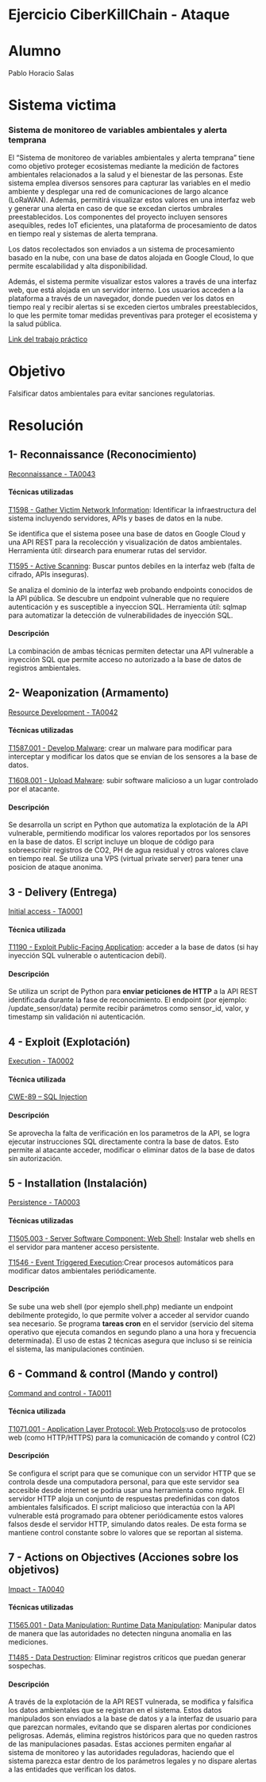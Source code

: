 # Ejercicio CiberKillChain - Ataque
# Alumno
Pablo Horacio Salas
# Sistema victima 
### Sistema de monitoreo de variables ambientales y alerta temprana
El “Sistema de monitoreo de variables ambientales y alerta temprana” tiene como objetivo proteger ecosistemas mediante la medición de factores ambientales
relacionados a la salud y el bienestar de las personas. Este sistema emplea diversos sensores para capturar las variables en el medio ambiente
y desplegar una red de comunicaciones de largo alcance (LoRaWAN). Además, permitirá
visualizar estos valores en una interfaz web y generar una alerta en caso de que se excedan
ciertos umbrales preestablecidos. Los componentes del proyecto incluyen sensores asequibles,
redes IoT eficientes, una plataforma de procesamiento de datos en tiempo real y sistemas de
alerta temprana.

Los datos recolectados son enviados a un sistema de procesamiento basado en la nube, con una base de datos alojada en Google Cloud, lo que permite escalabilidad y alta disponibilidad.

Además, el sistema permite visualizar estos valores a través de una interfaz web, que está alojada en un servidor interno. Los usuarios acceden a la plataforma a través de un navegador, donde pueden ver los datos en tiempo real y recibir alertas si se exceden ciertos umbrales preestablecidos, lo que les permite tomar medidas preventivas para proteger el ecosistema y la salud pública.

[Link del trabajo práctico](https://drive.google.com/file/d/18wzF2KUW19Co_6zkKrUzV4OzF9rQ69Qz/view?usp=sharing)

# Objetivo
Falsificar datos ambientales para evitar sanciones regulatorias.

# Resolución

## 1- Reconnaissance (Reconocimiento)
[Reconnaissance - TA0043](https://attack.mitre.org/tactics/TA0043/)

#### Técnicas utilizadas
[T1598 - Gather Victim Network Information](https://attack.mitre.org/techniques/T1598/):
Identificar la infraestructura del sistema incluyendo servidores, APIs y bases de datos en la nube.

Se identifica que el sistema posee una base de datos en Google Cloud y una API REST para la recolección y visualización de datos ambientales.
Herramienta útil: dirsearch para enumerar rutas del servidor.

[T1595 - Active Scanning](https://attack.mitre.org/techniques/T1595/): Buscar puntos debiles en la interfaz web (falta de cifrado, APIs inseguras).

Se analiza el dominio de la interfaz web probando endpoints conocidos de la API pública. Se descubre un endpoint vulnerable que no requiere autenticación y es susceptible a inyeccion SQL. 
Herramienta útil: sqlmap para automatizar la detección de vulnerabilidades de inyección SQL.

#### Descripción 
La combinación de ambas técnicas permiten detectar una API vulnerable a inyección SQL que permite acceso no autorizado a la base de datos de registros ambientales.  


## 2- Weaponization (Armamento)

[Resource Development - TA0042](https://attack.mitre.org/tactics/TA0042/)

#### Técnicas utilizadas

[T1587.001 - Develop Malware](https://attack.mitre.org/techniques/T1587/001/): crear un malware para modificar para interceptar y modificar los datos que se envian de los sensores a la base de datos.


[T1608.001 - Upload Malware](https://attack.mitre.org/techniques/T1608/001/): subir software malicioso a un lugar controlado por el atacante. 

#### Descripción 
Se desarrolla un script en Python que automatiza la explotación de la API vulnerable, permitiendo modificar los valores reportados por los sensores en la base de datos.
El script incluye un bloque de código para sobreescribir registros de CO2, PH de agua residual y otros valores clave en tiempo real.
Se utiliza una VPS (virtual private server) para tener una posicion de ataque anonima.


## 3 - Delivery (Entrega)
[Initial access - TA0001](https://attack.mitre.org/tactics/TA0001/)

#### Técnica utilizada

[T1190 - Exploit Public-Facing Application](https://attack.mitre.org/techniques/T1190/): acceder a la base de datos (si hay inyección SQL vulnerable o autenticacion debil).

#### Descripción 
Se utiliza un script de Python para **enviar peticiones de HTTP** a la API REST identificada durante la fase de reconocimiento. El endpoint (por ejemplo: /update_sensor/data) permite recibir parámetros como sensor_id, valor, y timestamp sin validación ni autenticación.


## 4 - Exploit (Explotación)
[Execution - TA0002](https://attack.mitre.org/tactics/TA0002/)

#### Técnica utilizada

[CWE-89 – SQL Injection](https://cwe.mitre.org/data/definitions/89.html)

#### Descripción 
Se aprovecha la falta de verificación en los parametros de la API, se logra ejecutar instrucciones SQL directamente contra la base de datos. Esto permite al atacante acceder, modificar o eliminar datos de la base de datos sin autorización.

    
## 5 - Installation (Instalación)
[Persistence - TA0003](https://attack.mitre.org/tactics/TA0003/)
#### Técnicas utilizadas

[T1505.003 - Server Software Component: Web Shell](https://attack.mitre.org/techniques/T1505/003/): Instalar web shells en el servidor para mantener acceso persistente.

[T1546 - Event Triggered Execution](https://attack.mitre.org/techniques/T1546/):Crear procesos automáticos para modificar datos ambientales periódicamente.

#### Descripción 
Se sube una web shell (por ejemplo shell.php) mediante un endpoint debilmente protegido, lo que permite volver a acceder al servidor cuando sea necesario.
Se programa **tareas cron** en el servidor (servicio del sitema operativo que ejecuta comandos en segundo plano a una hora y frecuencia determinada).
El uso de estas 2 técnicas asegura que incluso si se reinicia el sistema, las manipulaciones continúen.
    
## 6 - Command & control (Mando y control)
[Command and control - TA0011](https://attack.mitre.org/tactics/TA0011/)

#### Técnica utilizada
[T1071.001 - Application Layer Protocol: Web Protocols](https://attack.mitre.org/techniques/T1071/):uso de protocolos web (como HTTP/HTTPS) para la comunicación de comando y control (C2)

#### Descripción 
Se configura el script para que se comunique con un servidor HTTP que se controla desde una computadora personal, para que este servidor sea accesible desde internet se podria usar una herramienta como nrgok.
El servidor HTTP aloja un conjunto de respuestas predefinidas con datos ambientales falsificados.
El script malicioso que interactúa con la API vulnerable está programado para obtener periódicamente estos valores falsos desde el servidor HTTP, simulando datos reales.
De esta forma se mantiene control constante sobre lo valores que se reportan al sistema. 

## 7 - Actions on Objectives (Acciones sobre los objetivos)
[Impact - TA0040](https://attack.mitre.org/tactics/TA0040/)

#### Técnicas utilizadas

[T1565.001 - Data Manipulation: Runtime Data Manipulation](https://attack.mitre.org/techniques/T1565/001/): Manipular datos de manera que las autoridades no detecten ninguna anomalia en las mediciones.

[T1485 - Data Destruction](https://attack.mitre.org/techniques/T1485/): Eliminar registros críticos que puedan generar sospechas.

#### Descripción 

A través de la explotación de la API REST vulnerada, se modifica y falsifica los datos ambientales que se registran en el sistema. Estos datos manipulados son enviados a la base de datos y a la interfaz de usuario para que parezcan normales, evitando que se disparen alertas por condiciones peligrosas. Además, elimina registros históricos para que no queden rastros de las manipulaciones pasadas.
Estas acciones permiten engañar al sistema de monitoreo y las autoridades reguladoras, haciendo que el sistema parezca estar dentro de los parámetros legales y no dispare alertas a las entidades que verifican los datos.
    
